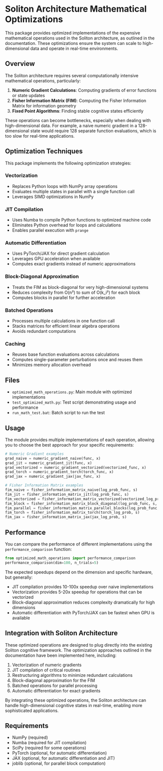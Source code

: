 # Soliton Architecture Mathematical Optimizations

This package provides optimized implementations of the expensive mathematical operations used in the Soliton architecture, as outlined in the documentation. These optimizations ensure the system can scale to high-dimensional data and operate in real-time environments.

## Overview

The Soliton architecture requires several computationally intensive mathematical operations, particularly:

1. **Numeric Gradient Calculations**: Computing gradients of error functions or state updates
2. **Fisher Information Matrix (FIM)**: Computing the Fisher Information Matrix for information geometry
3. **Fixed Point Algorithms**: Finding stable cognitive states efficiently

These operations can become bottlenecks, especially when dealing with high-dimensional data. For example, a naive numeric gradient in a 128-dimensional state would require 128 separate function evaluations, which is too slow for real-time applications.

## Optimization Techniques

This package implements the following optimization strategies:

### Vectorization
- Replaces Python loops with NumPy array operations
- Evaluates multiple states in parallel with a single function call
- Leverages SIMD optimizations in NumPy

### JIT Compilation
- Uses Numba to compile Python functions to optimized machine code
- Eliminates Python overhead for loops and calculations
- Enables parallel execution with `prange`

### Automatic Differentiation
- Uses PyTorch/JAX for direct gradient calculation
- Leverages GPU acceleration when available
- Computes exact gradients instead of numeric approximations

### Block-Diagonal Approximation
- Treats the FIM as block-diagonal for very high-dimensional systems
- Reduces complexity from O(n²) to sum of O(k_i²) for each block
- Computes blocks in parallel for further acceleration

### Batched Operations
- Processes multiple calculations in one function call
- Stacks matrices for efficient linear algebra operations
- Avoids redundant computations

### Caching
- Reuses base function evaluations across calculations
- Computes single-parameter perturbations once and reuses them
- Minimizes memory allocation overhead

## Files

- `optimized_math_operations.py`: Main module with optimized implementations
- `test_optimized_math.py`: Test script demonstrating usage and performance
- `run_math_test.bat`: Batch script to run the test

## Usage

The module provides multiple implementations of each operation, allowing you to choose the best approach for your specific requirements:

```python
# Numeric Gradient examples
grad_naive = numeric_gradient_naive(func, x)
grad_jit = numeric_gradient_jit(func, x)
grad_vectorized = numeric_gradient_vectorized(vectorized_func, x)
grad_torch = numeric_gradient_torch(torch_func, x)
grad_jax = numeric_gradient_jax(jax_func, x)

# Fisher Information Matrix examples
fim_naive = fisher_information_matrix_naive(log_prob_func, s)
fim_jit = fisher_information_matrix_jit(log_prob_func, s)
fim_vectorized = fisher_information_matrix_vectorized(vectorized_log_prob, s)
fim_block = fisher_information_matrix_block_diagonal(log_prob_func, s, block_sizes)
fim_parallel = fisher_information_matrix_parallel_blocks(log_prob_func, s, block_sizes)
fim_torch = fisher_information_matrix_torch(torch_log_prob, s)
fim_jax = fisher_information_matrix_jax(jax_log_prob, s)
```

## Performance

You can compare the performance of different implementations using the `performance_comparison` function:

```python
from optimized_math_operations import performance_comparison
performance_comparison(dim=100, n_trials=5)
```

The expected speedups depend on the dimension and specific hardware, but generally:

- JIT compilation provides 10-100x speedup over naive implementations
- Vectorization provides 5-20x speedup for operations that can be vectorized
- Block-diagonal approximation reduces complexity dramatically for high dimensions
- Automatic differentiation with PyTorch/JAX can be fastest when GPU is available

## Integration with Soliton Architecture

These optimized operations are designed to plug directly into the existing Soliton cognitive framework. The optimization approaches outlined in the documentation have been implemented here, including:

1. Vectorization of numeric gradients
2. JIT compilation of critical routines
3. Restructuring algorithms to minimize redundant calculations
4. Block-diagonal approximation for the FIM
5. Batched operations for parallel processing
6. Automatic differentiation for exact gradients

By integrating these optimized operations, the Soliton architecture can handle high-dimensional cognitive states in real-time, enabling more sophisticated applications.

## Requirements

- NumPy (required)
- Numba (required for JIT compilation)
- SciPy (required for some operations)
- PyTorch (optional, for automatic differentiation)
- JAX (optional, for automatic differentiation and JIT)
- joblib (optional, for parallel block computation)
